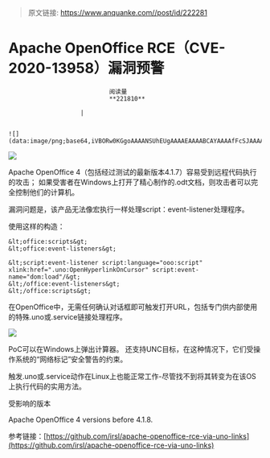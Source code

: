 > 原文链接: https://www.anquanke.com//post/id/222281 


# Apache OpenOffice RCE（CVE-2020-13958）漏洞预警


                                阅读量   
                                **221810**
                            
                        |
                        
                                                                                                                                    ![](data:image/png;base64,iVBORw0KGgoAAAANSUhEUgAAAAEAAAABCAYAAAAfFcSJAAAAAXNSR0IArs4c6QAAAARnQU1BAACxjwv8YQUAAAAJcEhZcwAADsQAAA7EAZUrDhsAAAANSURBVBhXYzh8+PB/AAffA0nNPuCLAAAAAElFTkSuQmCC)
                                                                                            



[![](https://p5.ssl.qhimg.com/t01fc08294692e9ab9c.jpg)](https://p5.ssl.qhimg.com/t01fc08294692e9ab9c.jpg)



Apache OpenOffice 4（包括经过测试的最新版本4.1.7）容易受到远程代码执行的攻击； 如果受害者在Windows上打开了精心制作的.odt文档，则攻击者可以完全控制他们的计算机。

漏洞问题是，该产品无法像宏执行一样处理script：event-listener处理程序。

使用这样的构造：

```
&lt;office:scripts&gt;
&lt;office:event-listeners&gt;

&lt;script:event-listener script:language="ooo:script" xlink:href=".uno:OpenHyperlinkOnCursor" script:event-name="dom:load"/&gt;
&lt;/office:event-listeners&gt;
&lt;/office:scripts&gt;
```

在OpenOffice中，无需任何确认对话框即可触发打开URL，包括专门供内部使用的特殊.uno或.service链接处理程序。

[![](https://p5.ssl.qhimg.com/t01b17fed808d9a4ccc.gif)](https://p5.ssl.qhimg.com/t01b17fed808d9a4ccc.gif)

PoC可以在Windows上弹出计算器。 还支持UNC目标，在这种情况下，它们受操作系统的“网络标记”安全警告的约束。

触发.uno或.service动作在Linux上也能正常工作-尽管找不到将其转变为在该OS上执行代码的实用方法。

受影响的版本

Apache OpenOffice 4 versions before 4.1.8.

参考链接：[https://github.com/irsl/apache-openoffice-rce-via-uno-links](https://github.com/irsl/apache-openoffice-rce-via-uno-links)
